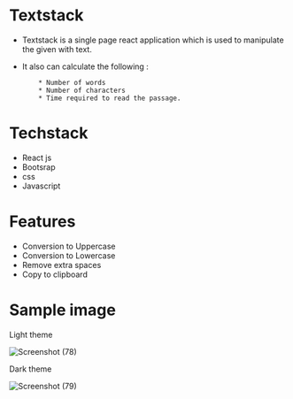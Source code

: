 # Textstack
 * Textstack is a single page react application which is used to manipulate the given with text.
 * It also can calculate the following :
   
           * Number of words
           * Number of characters
           * Time required to read the passage.
   
# Techstack

* React js
* Bootsrap
* css
* Javascript

# Features
  * Conversion to Uppercase
  * Conversion to Lowercase
  * Remove extra spaces
  * Copy to clipboard
    
# Sample image

Light theme

![Screenshot (78)](https://github.com/Kishore-7n/Textstack/assets/115572239/af20e43d-3d09-49db-bfd2-65b9d353d7b2)

Dark theme

![Screenshot (79)](https://github.com/Kishore-7n/Textstack/assets/115572239/ba680266-1488-425c-9988-5d59751e5f1b)

























